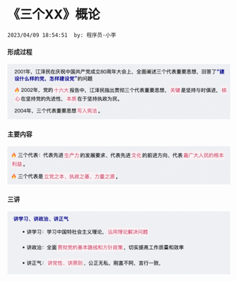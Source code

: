 # 《三个XX》概论

`2023/04/09 18:54:51  by: 程序员·小李`

#### 形成过程

![image](《三个XX》概论/e8ca6b9c-e292-4953-8b8e-9cdba0ec0870.png)


#### 主要内容

![image](《三个XX》概论/b7cbeeff-cc48-4f9d-b26b-4b8d6da6cfa3.png)


#### 三讲

![image](《三个XX》概论/564c78b2-5540-4deb-adbe-8bcae29c5fa2.png)